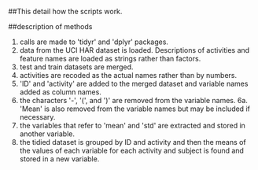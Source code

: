 ##This detail how the scripts work.

##description of methods
1. calls are made to 'tidyr' and 'dplyr' packages.
2. data from the UCI HAR dataset is loaded. Descriptions of activities and feature names are loaded as strings rather than factors.
3. test and train datasets are merged.
4. activities are recoded as the actual names rather than by numbers.
5. 'ID' and 'activity' are added to the merged dataset and variable names added as column names.
6. the characters '-', '(', and ')' are removed from the variable names.
6a. 'Mean' is also removed from the variable names but may be included if necessary.
7. the variables that refer to 'mean' and 'std' are extracted and stored in another variable.
8. the tidied dataset is grouped by ID and activity and then the means of the values of each variable for each activity and subject is found and stored in a new variable.
